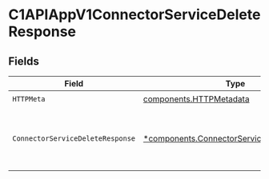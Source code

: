 # C1APIAppV1ConnectorServiceDeleteResponse


## Fields

| Field                                                                                                   | Type                                                                                                    | Required                                                                                                | Description                                                                                             |
| ------------------------------------------------------------------------------------------------------- | ------------------------------------------------------------------------------------------------------- | ------------------------------------------------------------------------------------------------------- | ------------------------------------------------------------------------------------------------------- |
| `HTTPMeta`                                                                                              | [components.HTTPMetadata](../../models/components/httpmetadata.md)                                      | :heavy_check_mark:                                                                                      | N/A                                                                                                     |
| `ConnectorServiceDeleteResponse`                                                                        | [*components.ConnectorServiceDeleteResponse](../../models/components/connectorservicedeleteresponse.md) | :heavy_minus_sign:                                                                                      | Empty response body. Status code indicates success.                                                     |